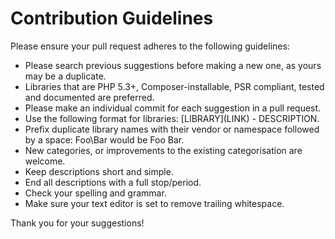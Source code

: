 # Contribution Guidelines
Please ensure your pull request adheres to the following guidelines:

* Please search previous suggestions before making a new one, as yours may be a duplicate.
* Libraries that are PHP 5.3+, Composer-installable, PSR compliant, tested and documented are preferred.
* Please make an individual commit for each suggestion in a pull request.
* Use the following format for libraries: \[LIBRARY\]\(LINK\) - DESCRIPTION.
* Prefix duplicate library names with their vendor or namespace followed by a space: Foo\Bar would be Foo Bar.
* New categories, or improvements to the existing categorisation are welcome.
* Keep descriptions short and simple. 
* End all descriptions with a full stop/period.
* Check your spelling and grammar.
* Make sure your text editor is set to remove trailing whitespace.

Thank you for your suggestions!
